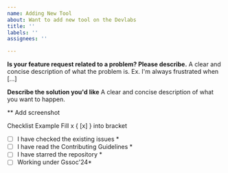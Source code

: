 ```yaml
---
name: Adding New Tool
about: Want to add new tool on the Devlabs
title: ''
labels: ''
assignees: ''

---
```


**Is your feature request related to a problem? Please describe.**
A clear and concise description of what the problem is. Ex. I'm always frustrated when [...]

**Describe the solution you'd like**
A clear and concise description of what you want to happen.


** Add screenshot 


Checklist
Example  Fill x { [x] }  into  bracket

- [ ] I have checked the existing issues *
- [ ] I have read the Contributing Guidelines *
- [ ] I have starred the repository *
- [ ] Working under Gssoc'24*
